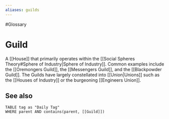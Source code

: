 ```yaml
---
aliases: guilds
---
```

#Glossary
# Guild

A [[House]] that primarily operates within the [[Social Spheres Theory#Sphere of Industry|Sphere of Industry]]. Common examples include the [[Oremongers Guild]], the [[Messengers Guild]], and the [[Blackpowder Guild]]. The Guilds have largely constellated into [[Union|Unions]] such as the [[Houses of Industry]] or the burgeoning [[Engineers Union]].

## See also
```dataview
TABLE tag as "Daily Tag"
WHERE parent AND contains(parent, [[Guild]])
```
